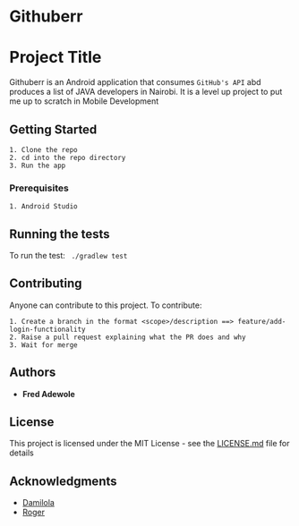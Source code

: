 # Githuberr

# Project Title

Githuberr is an Android application that consumes `GitHub's API` abd produces a list of JAVA developers in Nairobi. 
It is a level up project to put me up to scratch in Mobile Development

## Getting Started

```
1. Clone the repo
2. cd into the repo directory
3. Run the app

```
### Prerequisites

```
1. Android Studio

```

## Running the tests

To run the test:
    ``` ./gradlew test```

## Contributing

Anyone can contribute to this project.
To contribute: 
```
1. Create a branch in the format <scope>/description ==> feature/add-login-functionality
2. Raise a pull request explaining what the PR does and why
3. Wait for merge
```

## Authors

* **Fred Adewole**

## License

This project is licensed under the MIT License - see the [LICENSE.md](LICENSE.md) file for details

## Acknowledgments

* [Damilola](https://github.com/helios66)
* [Roger](https://github.com/TheDancerCodes)

